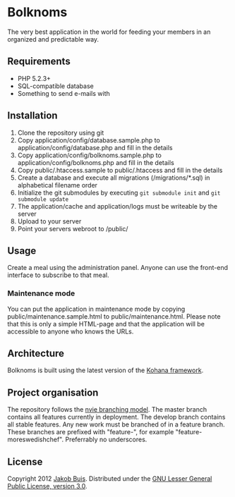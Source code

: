 # Bolknoms

The very best application in the world for feeding your members in an organized and predictable way.

## Requirements
* PHP 5.2.3+
* SQL-compatible database
* Something to send e-mails with

## Installation
1. Clone the repository using git
1. Copy application/config/database.sample.php to application/config/database.php and fill in the details
1. Copy application/config/bolknoms.sample.php to application/config/bolknoms.php and fill in the details
1. Copy public/.htaccess.sample to public/.htaccess and fill in the details
1. Create a database and execute all migrations (/migrations/*.sql) in alphabetical filename order
1. Initialize the git submodules by executing `git submodule init` and `git submodule update`
1. The application/cache and application/logs must be writeable by the server
1. Upload to your server
1. Point your servers webroot to /public/

## Usage
Create a meal using the administration panel. Anyone can use the front-end interface to subscribe to that meal.

### Maintenance mode
You can put the application in maintenance mode by copying public/maintenance.sample.html to public/maintenance.html. Please note that this is only a simple HTML-page and that the application will be accessible to anyone who knows the URLs.

## Architecture
Bolknoms is built using the latest version of the [Kohana framework](http://kohanaframework.org/).

## Project organisation
The repository follows the [nvie branching model](http://nvie.com/posts/a-successful-git-branching-model/). The master branch contains all features currently in deployment. The develop branch contains all stable features. Any new work must be branched of in a feature branch. These branches are prefixed with "feature-", for example "feature-moreswedishchef". Preferrably no underscores.

## License
Copyright 2012 [Jakob Buis](http://www.jakobbuis.com). Distributed under the [GNU Lesser General Public License, version 3.0](http://opensource.org/licenses/lgpl-3.0.html).
